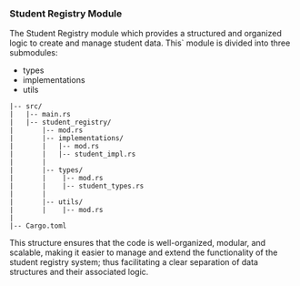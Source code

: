 ### Student Registry Module
The Student Registry module which provides a structured and organized logic to create and manage student data. This` module is divided into three submodules: 
- types
- implementations
- utils
```
|-- src/
|   |-- main.rs
|   |-- student_registry/
|       |-- mod.rs
|       |-- implementations/
|       |   |-- mod.rs
|       |   |-- student_impl.rs
|       |
|       |-- types/
|       |    |-- mod.rs
|       |    |-- student_types.rs
|       |
|       |-- utils/
|       |    |-- mod.rs
|
|-- Cargo.toml
```
This structure ensures that the code is well-organized, modular, and scalable, making it easier to manage and extend the functionality of the student registry system; thus facilitating a clear separation of data structures and their associated logic. 
